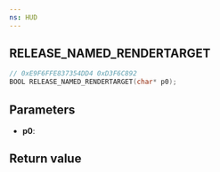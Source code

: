 ```yaml
---
ns: HUD
---
```

## RELEASE_NAMED_RENDERTARGET

```c
// 0xE9F6FFE837354DD4 0xD3F6C892
BOOL RELEASE_NAMED_RENDERTARGET(char* p0);
```


## Parameters
* **p0**: 

## Return value
